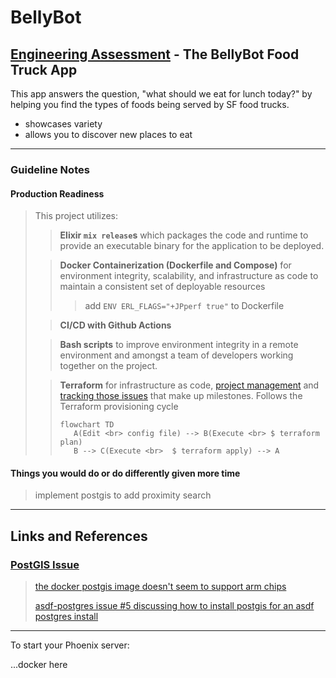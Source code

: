 # BellyBot
## [Engineering Assessment](https://github.com/peck/engineering-assessment) - The BellyBot Food Truck App

This app answers the question, "what should we eat for lunch today?" by helping you find the types of foods being served by SF food trucks.
- showcases variety
- allows you to discover new places to eat

---

### Guideline Notes
#### **Production Readiness**
> This project utilizes:
>> **Elixir `mix release`s** which packages the code and runtime to provide an executable binary for the application to be deployed. 
> 
>> **Docker Containerization (Dockerfile and Compose)** for environment integrity, scalability, and infrastructure as code to maintain a consistent set of deployable resources
>>> add `ENV ERL_FLAGS="+JPperf true"` to Dockerfile
>
>> **CI/CD with Github Actions**
> 
>> **Bash scripts** to improve environment integrity in a remote environment and amongst a team of developers working together on the project. 
>
>> **Terraform** for infrastructure as code, [project management](https://github.com/marka2g/belly_bot/milestones) and [tracking those issues](https://github.com/marka2g/belly_bot/issues) that make up milestones.
>> Follows the Terraform provisioning cycle
>>```mermaid
>>flowchart TD
>>    A(Edit <br> config file) --> B(Execute <br> $ terraform plan)
>>    B --> C(Execute <br>  $ terraform apply) --> A
>>```

#### **Things you would do or do differently given more time**
> implement postgis to add proximity search
> 

---
## Links and References

### [PostGIS Issue](https://github.com/marka2g/belly_bot/issues/9)
> [the docker postgis image doesn't seem to support arm chips](https://registry.hub.docker.com/r/postgis/postgis/)
> 
> [asdf-postgres issue #5 discussing how to install postgis for an asdf postgres install](https://github.com/smashedtoatoms/asdf-postgres/issues/5#issuecomment-2058271908)


---
To start your Phoenix server:

...docker here